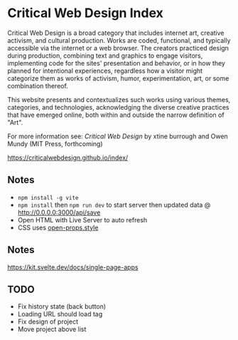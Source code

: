 # Critical Web Design Index

Critical Web Design is a broad category that includes internet art, creative activism, and cultural production. Works are coded, functional, and typically accessible via the internet or a web browser. The creators practiced design during production, combining text and graphics to engage visitors, implementing code for the sites' presentation and behavior, or in how they planned for intentional experiences, regardless how a visitor might categorize them as works of activism, humor, experimentation, art, or some combination thereof.

This website presents and contextualizes such works using various themes, categories, and technologies, acknowledging the diverse creative practices that have emerged online, both within and outside the narrow definition of "Art".

For more information see: <i>Critical Web Design</i> by xtine burrough and Owen Mundy (MIT Press, forthcoming)


https://criticalwebdesign.github.io/index/


## Notes

- `npm install -g vite`
- `npm install` then `npm run dev` to start server then updated data @ http://0.0.0.0:3000/api/save
- Open HTML with Live Server to auto refresh
- CSS uses [open-props.style](https://open-props.style/)







## Notes

https://kit.svelte.dev/docs/single-page-apps


## TODO

- Fix history state (back button)
- Loading URL should load tag
- Fix design of project
- Move project above list

<!-- 
# create-svelte

Everything you need to build a Svelte project, powered by [`create-svelte`](https://github.com/sveltejs/kit/tree/main/packages/create-svelte).

## Creating a project

If you're seeing this, you've probably already done this step. Congrats!

```bash
# create a new project in the current directory
npm create svelte@latest

# create a new project in my-app
npm create svelte@latest my-app
```

## Developing

Once you've created a project and installed dependencies with `npm install` (or `pnpm install` or `yarn`), start a development server:

```bash
npm run dev

# or start the server and open the app in a new browser tab
npm run dev -- --open
```

## Building

To create a production version of your app:

```bash
npm run build
```

You can preview the production build with `npm run preview`.

> To deploy your app, you may need to install an [adapter](https://kit.svelte.dev/docs/adapters) for your target environment.


 -->
